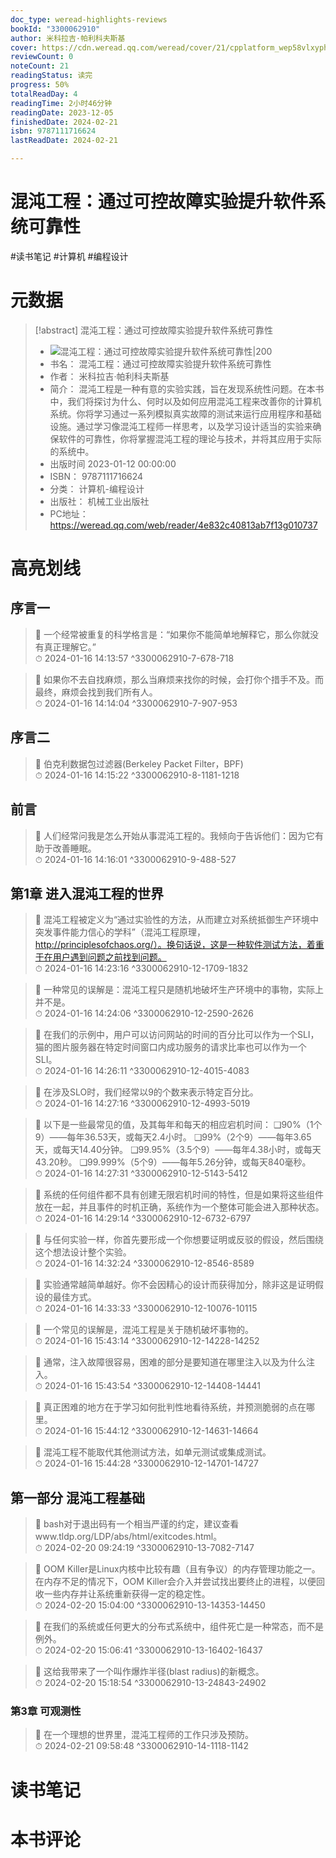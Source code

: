 ```yaml
---
doc_type: weread-highlights-reviews
bookId: "3300062910"
author: 米科拉吉·帕利科夫斯基
cover: https://cdn.weread.qq.com/weread/cover/21/cpplatform_wep58vlxyph6i1xcoxwif4/t7_cpplatform_wep58vlxyph6i1xcoxwif41688090284.jpg
reviewCount: 0
noteCount: 21
readingStatus: 读完
progress: 50%
totalReadDay: 4
readingTime: 2小时46分钟
readingDate: 2023-12-05
finishedDate: 2024-02-21
isbn: 9787111716624
lastReadDate: 2024-02-21

---
```


# 混沌工程：通过可控故障实验提升软件系统可靠性


#读书笔记 #计算机 #编程设计

# 元数据
> [!abstract] 混沌工程：通过可控故障实验提升软件系统可靠性
> - ![ 混沌工程：通过可控故障实验提升软件系统可靠性|200](https://cdn.weread.qq.com/weread/cover/21/cpplatform_wep58vlxyph6i1xcoxwif4/t7_cpplatform_wep58vlxyph6i1xcoxwif41688090284.jpg)
> - 书名： 混沌工程：通过可控故障实验提升软件系统可靠性
> - 作者： 米科拉吉·帕利科夫斯基
> - 简介： 混沌工程是一种有意的实验实践，旨在发现系统性问题。在本书中，我们将探讨为什么、何时以及如何应用混沌工程来改善你的计算机系统。你将学习通过一系列模拟真实故障的测试来运行应用程序和基础设施。通过学习像混沌工程师一样思考，以及学习设计适当的实验来确保软件的可靠性，你将掌握混沌工程的理论与技术，并将其应用于实际的系统中。
> - 出版时间 2023-01-12 00:00:00
> - ISBN： 9787111716624
> - 分类： 计算机-编程设计
> - 出版社： 机械工业出版社
> - PC地址：https://weread.qq.com/web/reader/4e832c40813ab7f13g010737

# 高亮划线


## 序言一

> 📌 一个经常被重复的科学格言是：“如果你不能简单地解释它，那么你就没有真正理解它。”  
> ⏱ 2024-01-16 14:13:57 ^3300062910-7-678-718

> 📌 如果你不去自找麻烦，那么当麻烦来找你的时候，会打你个措手不及。而最终，麻烦会找到我们所有人。  
> ⏱ 2024-01-16 14:14:04 ^3300062910-7-907-953

## 序言二

> 📌 伯克利数据包过滤器(Berkeley Packet Filter，BPF)  
> ⏱ 2024-01-16 14:15:22 ^3300062910-8-1181-1218

## 前言

> 📌 人们经常问我是怎么开始从事混沌工程的。我倾向于告诉他们：因为它有助于改善睡眠。  
> ⏱ 2024-01-16 14:16:01 ^3300062910-9-488-527

## 第1章 进入混沌工程的世界

> 📌 混沌工程被定义为“通过实验性的方法，从而建立对系统抵御生产环境中突发事件能力信心的学科”（混沌工程原理，http://principlesofchaos.org/）。换句话说，这是一种软件测试方法，着重于在用户遇到问题之前找到问题。  
> ⏱ 2024-01-16 14:23:16 ^3300062910-12-1709-1832

> 📌 一种常见的误解是：混沌工程只是随机地破坏生产环境中的事物，实际上并不是。  
> ⏱ 2024-01-16 14:24:06 ^3300062910-12-2590-2626

> 📌 在我们的示例中，用户可以访问网站的时间的百分比可以作为一个SLI，猫的图片服务器在特定时间窗口内成功服务的请求比率也可以作为一个SLI。  
> ⏱ 2024-01-16 14:26:11 ^3300062910-12-4015-4083

> 📌 在涉及SLO时，我们经常以9的个数来表示特定百分比。  
> ⏱ 2024-01-16 14:27:16 ^3300062910-12-4993-5019

> 📌 以下是一些最常见的值，及其每年和每天的相应宕机时间：
❑90%（1个9）——每年36.53天，或每天2.4小时。
❑99%（2个9）——每年3.65天，或每天14.40分钟。
❑99.95%（3.5个9）——每年4.38小时，或每天43.20秒。
❑99.999%（5个9）——每年5.26分钟，或每天840毫秒。  
> ⏱ 2024-01-16 14:27:31 ^3300062910-12-5143-5412

> 📌 系统的任何组件都不具有创建无限宕机时间的特性，但是如果将这些组件放在一起，并且事件的时机正确，系统作为一个整体可能会进入那种状态。  
> ⏱ 2024-01-16 14:29:14 ^3300062910-12-6732-6797

> 📌 与任何实验一样，你首先要形成一个你想要证明或反驳的假设，然后围绕这个想法设计整个实验。  
> ⏱ 2024-01-16 14:32:24 ^3300062910-12-8546-8589

> 📌 实验通常越简单越好。你不会因精心的设计而获得加分，除非这是证明假设的最佳方式。  
> ⏱ 2024-01-16 14:33:33 ^3300062910-12-10076-10115

> 📌 一个常见的误解是，混沌工程是关于随机破坏事物的。  
> ⏱ 2024-01-16 15:43:14 ^3300062910-12-14228-14252

> 📌 通常，注入故障很容易，困难的部分是要知道在哪里注入以及为什么注入。  
> ⏱ 2024-01-16 15:43:54 ^3300062910-12-14408-14441

> 📌 真正困难的地方在于学习如何批判性地看待系统，并预测脆弱的点在哪里。  
> ⏱ 2024-01-16 15:44:12 ^3300062910-12-14631-14664

> 📌 混沌工程不能取代其他测试方法，如单元测试或集成测试。  
> ⏱ 2024-01-16 15:44:28 ^3300062910-12-14701-14727

## 第一部分 混沌工程基础

> 📌 bash对于退出码有一个相当严谨的约定，建议查看www.tldp.org/LDP/abs/html/exitcodes.html。  
> ⏱ 2024-02-20 09:24:19 ^3300062910-13-7082-7147

> 📌 OOM Killer是Linux内核中比较有趣（且有争议）的内存管理功能之一。在内存不足的情况下，OOM Killer会介入并尝试找出要终止的进程，以便回收一些内存并让系统重新获得一定的稳定性。  
> ⏱ 2024-02-20 15:04:00 ^3300062910-13-14353-14450

> 📌 在我们的系统或任何更大的分布式系统中，组件死亡是一种常态，而不是例外。  
> ⏱ 2024-02-20 15:06:41 ^3300062910-13-16402-16437

> 📌 这给我带来了一个叫作爆炸半径(blast radius)的新概念。  
> ⏱ 2024-02-20 15:18:54 ^3300062910-13-24843-24902

### 第3章 可观测性

> 📌 在一个理想的世界里，混沌工程师的工作只涉及预防。  
> ⏱ 2024-02-21 09:58:48 ^3300062910-14-1118-1142



# 读书笔记




# 本书评论

